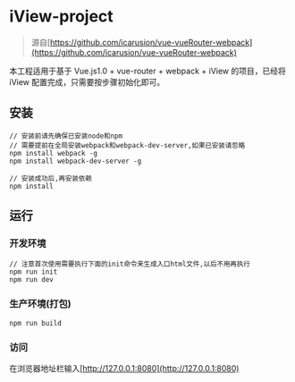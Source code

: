 # iView-project
> 源自[https://github.com/icarusion/vue-vueRouter-webpack](https://github.com/icarusion/vue-vueRouter-webpack)

本工程适用于基于 Vue.js1.0 + vue-router + webpack + iView 的项目，已经将 iView 配置完成，只需要按步骤初始化即可。

## 安装
```bush
// 安装前请先确保已安装node和npm
// 需要提前在全局安装webpack和webpack-dev-server,如果已安装请忽略
npm install webpack -g
npm install webpack-dev-server -g

// 安装成功后,再安装依赖
npm install
```
## 运行
### 开发环境
```bush
// 注意首次使用需要执行下面的init命令来生成入口html文件,以后不用再执行
npm run init
npm run dev
```
### 生产环境(打包)
```bush
npm run build
```
### 访问
在浏览器地址栏输入[http://127.0.0.1:8080](http://127.0.0.1:8080)
